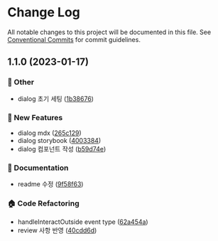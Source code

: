 # Change Log

All notable changes to this project will be documented in this file.
See [Conventional Commits](https://conventionalcommits.org) for commit guidelines.

## 1.1.0 (2023-01-17)

### :mega: Other

- dialog 초기 세팅 ([1b38676](https://github.com/over-ui/unstyled/commit/1b38676bf7796066f8c730e6b41f5dec33532e9c))

### :rocket: New Features

- dialog mdx ([265c129](https://github.com/over-ui/unstyled/commit/265c1299f94ccd8a4e8cb956965f040bd5dc6a44))
- dialog storybook ([4003384](https://github.com/over-ui/unstyled/commit/4003384fc119b2e749a8f666450158ace837ade1))
- dialog 컴포넌트 작성 ([b59d74e](https://github.com/over-ui/unstyled/commit/b59d74e1a22f668a4c62ad7f1fc20ff794f27326))

### :memo: Documentation

- readme 수정 ([9f58f63](https://github.com/over-ui/unstyled/commit/9f58f638b9067e503e705e926062ce6e074d084b))

### :house: Code Refactoring

- handleInteractOutside event type ([62a454a](https://github.com/over-ui/unstyled/commit/62a454a1d5d9b8724d635bdc39efd9f9624411d7))
- review 사항 반영 ([40cdd6d](https://github.com/over-ui/unstyled/commit/40cdd6d717abef56ef0a11219d00f36380b1f1a2))

